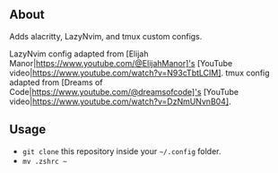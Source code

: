 About
-----
Adds alacritty, LazyNvim, and tmux custom configs.

LazyNvim config adapted from [Elijah Manor|https://www.youtube.com/@ElijahManor]'s [YouTube video|https://www.youtube.com/watch?v=N93cTbtLCIM].
tmux config adapted from [Dreams of Code|https://www.youtube.com/@dreamsofcode]'s [YouTube video|https://www.youtube.com/watch?v=DzNmUNvnB04].

Usage
-----
* `git clone` this repository inside your `~/.config` folder.
* `mv .zshrc ~`
